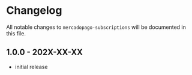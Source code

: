 # Changelog

All notable changes to `mercadopago-subscriptions` will be documented in this file.

## 1.0.0 - 202X-XX-XX

- initial release
